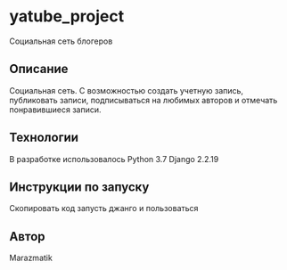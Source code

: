 # yatube_project
Социальная сеть блогеров

## Описание

Социальная сеть. С возможностью создать учетную запись, публиковать записи, подписываться на любимых авторов и отмечать понравившиеся записи.

## Технологии
В разработке использовалось
Python 3.7
Django 2.2.19

## Инструкции по запуску

Скопировать код запусть джанго и пользоваться

## Автор
Marazmatik
